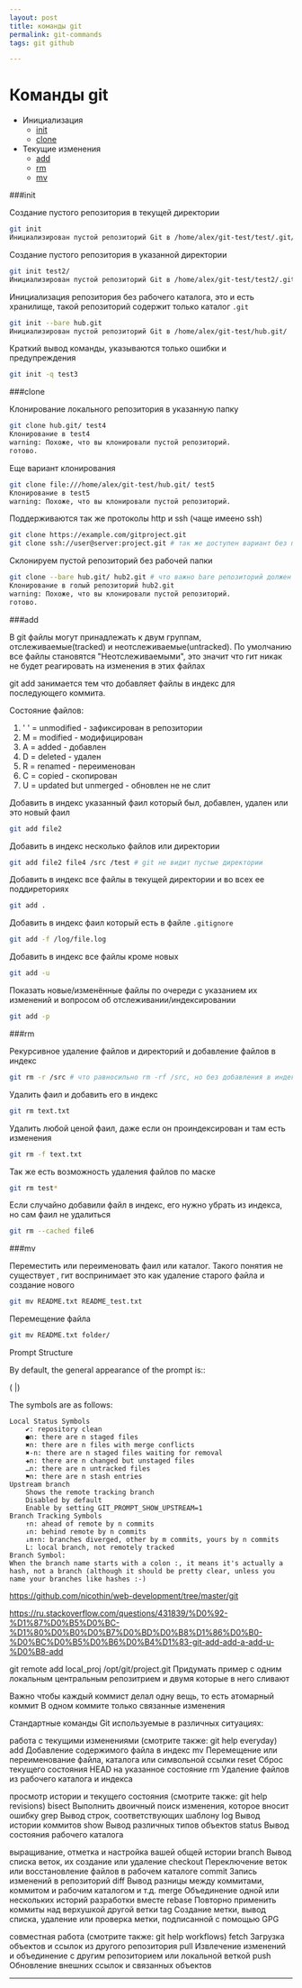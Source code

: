 ```yaml
--- 
layout: post 
title: команды git
permalink: git-commands
tags: git github

---
```


# Команды git
- Инициализация
    - [init](#init)
    - [clone](#clone)
- Текущие изменения
    - [add](#add)
    - [rm](#rm)
    - [mv](#mv)

###init

Создание пустого репозитория в текущей директории
~~~bash
git init
Инициализирован пустой репозиторий Git в /home/alex/git-test/test/.git/
~~~

Создание пустого репозитория в указанной директории
~~~bash
git init test2/
Инициализирован пустой репозиторий Git в /home/alex/git-test/test2/.git/
~~~

Инициализация репозитория без рабочего каталога, это и есть хранилище, такой репозиторий содержит только каталог `.git`
~~~bash
git init --bare hub.git
Инициализирован пустой репозиторий Git в /home/alex/git-test/hub.git/
~~~

Краткий вывод команды, указываются только ошибки и предупреждения
~~~bash
git init -q test3
~~~

###clone

Клонирование локального репозитория в указанную папку

~~~bash
git clone hub.git/ test4
Клонирование в test4
warning: Похоже, что вы клонировали пустой репозиторий.
готово.
~~~
Еще вариант клонирования 

~~~bash
git clone file:///home/alex/git-test/hub.git/ test5
Клонирование в test5
warning: Похоже, что вы клонировали пустой репозиторий.
~~~

Поддерживаются так же протоколы http и ssh (чаще имеено ssh)

~~~bash
git clone https://example.com/gitproject.git
git clone ssh://user@server:project.git # так же доступен вариант без протокола git clone user@server:project.git, git по умолчению понимает что это ssh
~~~

Склонируем пустой репозиторий без рабочей папки

~~~bash
git clone --bare hub.git/ hub2.git # что важно bare репозиторий должен имень расширение .git
Клонирование в голый репозиторий hub2.git
warning: Похоже, что вы клонировали пустой репозиторий.
готово.
~~~

###add

В git файлы могут принадлежать к двум группам, отслеживаемые(tracked) и неотслеживаемые(untracked).
По умолчанию все файлы становятся "Неотслеживаемыми", это значит что гит никак не будет реагировать на изменения в этих файлах

git add занимается тем что добавляет файлы в индекс для последующего коммита.

Состояние файлов:

1. ' ' = unmodified - зафиксирован в репозитории
2.   M = modified - модифицирован
3.   A = added - добавлен
4.   D = deleted - удален
5.   R = renamed - переименован
6.   C = copied - скопирован
7.   U = updated but unmerged - обновлен не не слит


Добавить в индекс указанный фаил который был, добавлен, удален или это новый фаил

~~~bash
git add file2
~~~

Добавить в индекс несколько файлов или директории

~~~bash
git add file2 file4 /src /test # git не видит пустые директории
~~~

Добавить в индекс все файлы в текущей директории и во всех ее поддиреториях

~~~bash
git add .
~~~

Добавить в индекс фаил который есть в файле `.gitignore`

~~~bash
git add -f /log/file.log
~~~

Добавить в индекс все файлы кроме новых

~~~bash
git add -u
~~~

Показать новые/изменённые файлы по очереди с указанием их изменений и вопросом об отслеживании/индексировании

~~~bash
git add -p
~~~

###rm

Рекурсивное удаление файлов и директорий и добавление файлов в индекс

~~~bash
git rm -r /src # что равносильно rm -rf /src, но без добавления в индекс
~~~

Удалить фаил и добавить его в индекс

~~~bash
git rm text.txt 
~~~

Удалить любой ценой фаил, даже если он проиндексирован и там есть изменения

~~~bash
git rm -f text.txt
~~~

Так же есть возможность удаления файлов по маске

~~~bash
git rm test*
~~~

Если случайно добавили файл в индекс, его нужно убрать из индекса, но сам фаил не удалиться

~~~bash
git rm --cached file6
~~~


###mv

Переместить или переименовать фаил или каталог. Такого понятия не существует , гит воспринимает это как удаление старого
файла и создание нового

~~~bash
git mv README.txt README_test.txt
~~~

Перемещение файла

~~~bash
git mv README.txt folder/
~~~






Prompt Structure

By default, the general appearance of the prompt is::

(<branch> <upstream branch> <branch tracking>|<local status>)

The symbols are as follows:

    Local Status Symbols
        ✔: repository clean
        ●n: there are n staged files
        ✖n: there are n files with merge conflicts
        ✖-n: there are n staged files waiting for removal
        ✚n: there are n changed but unstaged files
        …n: there are n untracked files
        ⚑n: there are n stash entries
    Upstream branch
        Shows the remote tracking branch
        Disabled by default
        Enable by setting GIT_PROMPT_SHOW_UPSTREAM=1
    Branch Tracking Symbols
        ↑n: ahead of remote by n commits
        ↓n: behind remote by n commits
        ↓m↑n: branches diverged, other by m commits, yours by n commits
        L: local branch, not remotely tracked
    Branch Symbol:
    When the branch name starts with a colon :, it means it's actually a hash, not a branch (although it should be pretty clear, unless you name your branches like hashes :-)



https://github.com/nicothin/web-development/tree/master/git


https://ru.stackoverflow.com/questions/431839/%D0%92-%D1%87%D0%B5%D0%BC-%D1%80%D0%B0%D0%B7%D0%BD%D0%B8%D1%86%D0%B0-%D0%BC%D0%B5%D0%B6%D0%B4%D1%83-git-add-add-a-add-u-%D0%B8-add

git remote add local_proj /opt/git/project.git
Придумать пример с одним локальным центральным репозитрием и двумя которые в него сливают

Важно чтобы каждый коммист делал одну вещь, то есть атомарный коммит
В одном коммите только связанные изменения

Стандартные команды Git используемые в различных ситуациях:


работа с текущими изменениями (смотрите также: git help everyday)
   add        Добавление содержимого файла в индекс
   mv         Перемещение или переименование файла, каталога или символьной ссылки
   reset      Сброс текущего состояния HEAD на указанное состояние
   rm         Удаление файлов из рабочего каталога и индекса

просмотр истории и текущего состояния (смотрите также: git help revisions)
   bisect     Выполнить двоичный поиск изменения, которое вносит ошибку
   grep       Вывод строк, соответствующих шаблону
   log        Вывод истории коммитов
   show       Вывод различных типов объектов
   status     Вывод состояния рабочего каталога

выращивание, отметка и настройка вашей общей истории
   branch     Вывод списка веток,  их создание или удаление
   checkout   Переключение веток или восстановление файлов в рабочем каталоге
   commit     Запись изменений в репозиторий
   diff       Вывод разницы между коммитами, коммитом и рабочим каталогом и т.д.
   merge      Объединение одной или нескольких историй разработки вместе
   rebase     Повторно применить коммиты над верхушкой другой ветки
   tag        Создание метки, вывод списка, удаление или проверка метки, подписанной с помощью GPG

совместная работа (смотрите также: git help workflows)
   fetch      Загрузка объектов и ссылок из другого репозитория
   pull       Извлечение изменений и объединение с другим репозиторием или локальной веткой
   push       Обновление внешних ссылок и связанных объектов

----

